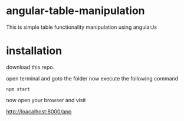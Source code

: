 angular-table-manipulation
==========================

This is simple table functionality manipulation using angularJs

installation
============

download this repo.

open terminal and goto the folder
now execute the following command

    npm start

now open your browser and visit

[http://loacalhost:8000/app](http://localhost:8000/app/#/)
